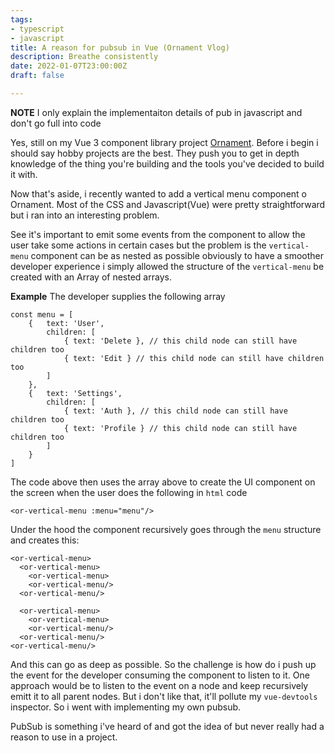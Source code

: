```yaml
---
tags:
- typescript
- javascript
title: A reason for pubsub in Vue (Ornament Vlog)
description: Breathe consistently
date: 2022-01-07T23:00:00Z
draft: false

---
```

**NOTE** I only explain the implementaiton details of pub in javascript and don't go full into code

Yes, still on my Vue 3 component library project [Ornament](https://github.com/ikeohachidi/ornament-ui). Before i begin i should say hobby projects are the best. They push you to get in depth knowledge of the thing you're building and the tools you've decided to build it with.

Now that's aside, i recently wanted to add a vertical menu component o Ornament. Most of the CSS and Javascript(Vue) were pretty straightforward but i ran into an interesting problem.

See it's important to emit some events from the component to allow the user take some actions in certain cases but the problem is the `vertical-menu` component can be as nested as possible obviously to have a smoother developer experience i simply allowed the structure of the `vertical-menu` be created with an Array of nested arrays.

**Example**
The developer supplies the following array
```
const menu = [
	{	text: 'User',
     	children: [
        	{ text: 'Delete }, // this child node can still have children too
            { text: 'Edit } // this child node can still have children too
        ]
    },
    {	text: 'Settings',
     	children: [
        	{ text: 'Auth }, // this child node can still have children too
            { text: 'Profile } // this child node can still have children too
        ]
    }
]
```

The code above then uses the array above to create the UI component on the screen when the user does the following in `html` code
```
<or-vertical-menu :menu="menu"/>
```

Under the hood the component recursively goes through the `menu` structure and creates this:
```
<or-vertical-menu>
  <or-vertical-menu>
  	<or-vertical-menu>
  	<or-vertical-menu/>
  <or-vertical-menu/>
  
  <or-vertical-menu>
    <or-vertical-menu>
    <or-vertical-menu/>
  <or-vertical-menu/>
<or-vertical-menu/>
```
And this can go as deep as possible. So the challenge is how do i push up the event for the developer consuming the component to listen to it. One approach would be to listen to the event on a node and keep recursively emitt it to all parent nodes. But i don't like that, it'll pollute my `vue-devtools` inspector. So i went with implementing my own pubsub.

PubSub is something i've heard of and got the idea of but never really had a reason to use in a project.